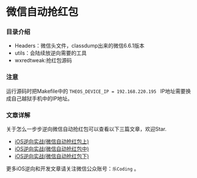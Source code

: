 # 微信自动抢红包


### 目录介绍
- Headers：微信头文件，classdump出来的微信6.6.1版本
- utils：会陆续放逆向需要的工具
- wxredtweak:抢红包源码

### 注意
运行源码时把Makefile中的 `THEOS_DEVICE_IP = 192.168.220.195 ` IP地址需要换成自己越狱手机中的IP地址。



### 文章详解
关于怎么一步步逆向微信自动抢红包可以查看以下三篇文章，欢迎Star.

- [iOS逆向实战(微信自动抢红包上)](https://github.com/Lves/WXRedTweak/blob/master/Articles/%E5%BE%AE%E4%BF%A1%E6%8A%A2%E7%BA%A2%E5%8C%85%E4%B8%8A.md)
- [iOS逆向实战(微信自动抢红包中)](https://github.com/Lves/WXRedTweak/blob/master/Articles/%E5%BE%AE%E4%BF%A1%E6%8A%A2%E7%BA%A2%E5%8C%85%E4%B8%AD.md)
- [iOS逆向实战(微信自动抢红包下)](https://github.com/Lves/WXRedTweak/blob/master/Articles/%E5%BE%AE%E4%BF%A1%E6%8A%A2%E7%BA%A2%E5%8C%85%E4%B8%8B.md)

 更多iOS逆向和开发文章请关注微信公众账号：`乐Coding` 。
